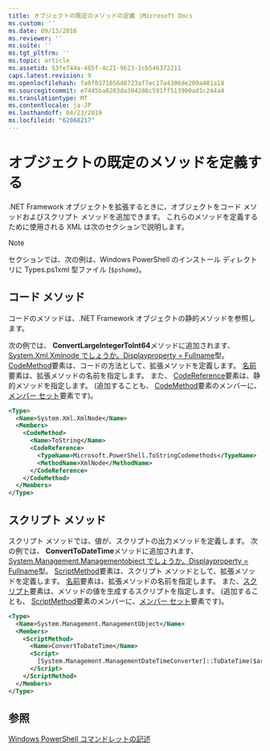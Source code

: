 ```yaml
---
title: オブジェクトの既定のメソッドの定義 |Microsoft Docs
ms.custom: ''
ms.date: 09/13/2016
ms.reviewer: ''
ms.suite: ''
ms.tgt_pltfrm: ''
ms.topic: article
ms.assetid: 53fe744a-485f-4c21-9623-1cb546372211
caps.latest.revision: 9
ms.openlocfilehash: fa0f0371856d8723af7ec17a4306de209a481a18
ms.sourcegitcommit: e7445ba8203da304286c591ff513900ad1c244a4
ms.translationtype: MT
ms.contentlocale: ja-JP
ms.lasthandoff: 04/23/2019
ms.locfileid: "62068217"
---
```

# <a name="defining-default-methods-for-objects"></a>オブジェクトの既定のメソッドを定義する

.NET Framework オブジェクトを拡張するときに、オブジェクトをコード メソッドおよびスクリプト メソッドを追加できます。 これらのメソッドを定義するために使用される XML は次のセクションで説明します。

> [!NOTE]
> セクションでは、次の例は、Windows PowerShell のインストール ディレクトリに Types.ps1xml 型ファイル (`$pshome`)。

## <a name="code-methods"></a>コード メソッド

コードのメソッドは、.NET Framework オブジェクトの静的メソッドを参照します。

次の例では、 **ConvertLargeIntegerToInt64**メソッドに追加されます、 [System.Xml.Xmlnode でしょうか。Displayproperty = Fullname](/dotnet/api/System.Xml.XmlNode)型。 [CodeMethod](http://msdn.microsoft.com/en-us/1ea9b031-bbcf-4e35-b497-bf30fa0b1b05)要素は、コードの方法として、拡張メソッドを定義します。 [名前](http://msdn.microsoft.com/en-us/b58e9d21-c8c9-49a5-909e-9c1cfc64f873)要素は、拡張メソッドの名前を指定します。 また、 [CodeReference](http://msdn.microsoft.com/en-us/70017b85-18d2-4f55-8357-92f309d5618b)要素は、静的メソッドを指定します。 (追加することも、 [CodeMethod](http://msdn.microsoft.com/en-us/1ea9b031-bbcf-4e35-b497-bf30fa0b1b05)要素のメンバーに、[メンバー セット](http://msdn.microsoft.com/en-us/46a50fb5-e150-4c03-8584-e1b53e4d49e3)要素です)。

```xml
<Type>
  <Name>System.Xml.XmlNode</Name>
  <Members>
    <CodeMethod>
      <Name>ToString</Name>
      <CodeReference>
        <TypeName>Microsoft.PowerShell.ToStringCodemethods</TypeName>
        <MethodName>XmlNode</MethodName>
      </CodeReference>
    </CodeMethod>
  </Members>
</Type>
```

## <a name="script-methods"></a>スクリプト メソッド

スクリプト メソッドでは、値が、スクリプトの出力メソッドを定義します。 次の例では、 **ConvertToDateTime**メソッドに追加されます、 [System.Management.Managementobject でしょうか。Displayproperty = Fullname](/dotnet/api/System.Management.ManagementObject)型。 [ScriptMethod](http://msdn.microsoft.com/en-us/59f8160f-bc95-42f0-92e2-b16a616bc65c)要素は、スクリプト メソッドとして、拡張メソッドを定義します。 [名前](http://msdn.microsoft.com/en-us/b58e9d21-c8c9-49a5-909e-9c1cfc64f873)要素は、拡張メソッドの名前を指定します。 また、[スクリプト](http://msdn.microsoft.com/en-us/1937ad1b-bb2b-4512-9864-01fc0767d46f)要素は、メソッドの値を生成するスクリプトを指定します。 (追加することも、 [ScriptMethod](http://msdn.microsoft.com/en-us/59f8160f-bc95-42f0-92e2-b16a616bc65c)要素のメンバーに、[メンバー セット](http://msdn.microsoft.com/en-us/46a50fb5-e150-4c03-8584-e1b53e4d49e3)要素です)。

```xml
<Type>
  <Name>System.Management.ManagementObject</Name>
  <Members>
    <ScriptMethod>
      <Name>ConvertToDateTime</Name>
      <Script>
        [System.Management.ManagementDateTimeConverter]::ToDateTime($args[0])
      </Script>
    </ScriptMethod>
  </Members>
</Type>
```

## <a name="see-also"></a>参照

[Windows PowerShell コマンドレットの記述](./writing-a-windows-powershell-cmdlet.md)